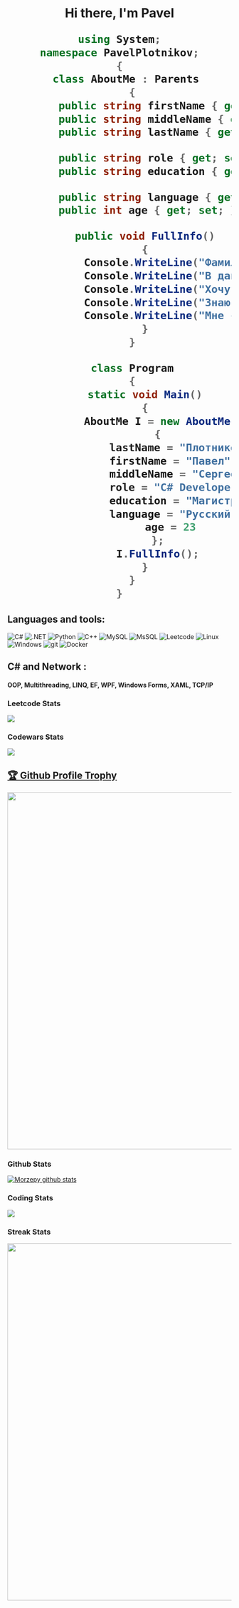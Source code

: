
<h1 align="center">Hi there, I'm Pavel</a> 

```C#
using System;
namespace PavelPlotnikov;
{
  class AboutMe : Parents
    {
        public string firstName { get; set; }
        public string middleName { get; set; }
        public string lastName { get; set; }

        public string role { get; set; }
        public string education { get; set; }

        public string language { get; set; }
        public int age { get; set; }

        public void FullInfo()
        {
            Console.WriteLine("Фамилия: {0}| Имя: {1}| Отчество: {2}", lastName, firstName, middleName);
            Console.WriteLine("В данный момент получаю образование: {0}", education);
            Console.WriteLine("Хочу стать: {0}", role);
            Console.WriteLine("Знаю: {0} ", language);
            Console.WriteLine("Мне {0} года", age);
        }
    }

    class Program
    {
        static void Main()
        {
            AboutMe I = new AboutMe()
            {
                lastName = "Плотников",
                firstName = "Павел",
                middleName = "Сергеевич",
                role = "С# Developer",
                education = "Магистра МТУСИ (Информатика и Вычислительная техника)",
                language = "Русский и Английский",
                age = 23
            };
            I.FullInfo();
        }
    }
}
```

<h2 align="left">Languages and tools:</h2>
<p>
 <img alt="C#" src="https://img.shields.io/badge/c%23-%23239120.svg?style=for-the-badge&logo=c-sharp&logoColor=white" />
 <img alt=".NET" src="https://img.shields.io/badge/.NET-5C2D91?style=for-the-badge&logo=.net&logoColor=white" />
 <img alt="Python" src="https://img.shields.io/badge/python-3670A0?style=for-the-badge&logo=python&logoColor=ffdd54" />
 <img alt="C++" src="https://img.shields.io/badge/c++-%2300599C.svg?style=for-the-badge&logo=c%2B%2B&logoColor=white" />
 <img alt="MySQL" src="https://img.shields.io/badge/mysql-%2300f.svg?style=for-the-badge&logo=mysql&logoColor=white" />
 <img alt="MsSQL" src="https://img.shields.io/badge/Microsoft%20SQL%20Server-CC2927?style=for-the-badge&logo=microsoft%20sql%20server&logoColor=white" />
 <img alt="Leetcode" src="https://img.shields.io/badge/LeetCode-000000?style=for-the-badge&logo=LeetCode&logoColor=#d16c06" />
 <img alt="Linux" src="https://img.shields.io/badge/Linux-FCC624?style=for-the-badge&logo=linux&logoColor=black" />
 <img alt="Windows" src="https://img.shields.io/badge/Windows-0078D6?style=for-the-badge&logo=windows&logoColor=white" />
 <img alt="git" src="https://img.shields.io/badge/-Git-F05032?style=flat-square&logo=git&logoColor=white" />
 <img alt="Docker" src="https://img.shields.io/badge/-Docker-46a2f1?style=flat-square&logo=docker&logoColor=white" />
</p>
<h2 align="left">C# and Network :</h2>
<h4 align="left"> OOP,  Multithreading, LINQ, EF, WPF, Windows Forms, XAML, TCP/IP</h4>


<p>

### Leetcode Stats 
<img align="center" src="https://leetcode-stats-six.vercel.app/api?username=Morzepy&theme=dark" />

   ### Codewars Stats 
 <img align="center" src="https://www.codewars.com/users/Morze_sharp/badges/large" /></a> <a href="https://github.com/Morzepy/github-profile-trophy">
 </p>

<h2>🏆 Github Profile Trophy</h2></a><a href="https://github.com/Morzepy/github-profile-trophy"><img width=800 src="https://github-profile-trophy.vercel.app/?username=Morzepy&column=8&theme=gruvbox&no-frame=true"/>
</a>

### Github Stats 
<a href="https://github.com/Morzepy/github-readme-stats"><img align="center" 
src="https://github-readme-stats.vercel.app/api?username=Morzepy&show_icons=true&include_all_commits=true&theme=dark&hide_border=true" alt="Morzepy github stats" /></a> 

### Coding Stats  
<a href="https://github.com/Morzepy/github-readme-stats"><img align="center" src="https://github-readme-stats.vercel.app/api/top-langs/?username=Morzepy&layout=compact&theme=dark&hide_border=true" /></a> 
### Streak Stats 
 <img width=800 src="https://github-readme-streak-stats.herokuapp.com/?&theme=dark&user=Morzepy"/> 

